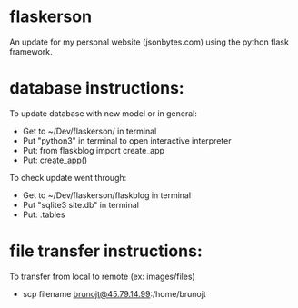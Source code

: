 # flaskerson

An update for my personal website (jsonbytes.com) using the python flask framework.

# database instructions:

To update database with new model or in general:
  - Get to ~/Dev/flaskerson/ in terminal
  - Put "python3" in terminal to open interactive interpreter
  - Put: from flaskblog import create_app
  - Put: create_app()

To check update went through:
  - Get to ~/Dev/flaskerson/flaskblog in terminal
  - Put "sqlite3 site.db" in terminal
  - Put: .tables

# file transfer instructions:

To transfer from local to remote (ex: images/files)
  - scp filename brunojt@45.79.14.99:/home/brunojt